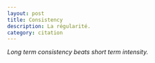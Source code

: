 ```yaml
---
layout: post
title: Consistency
description: La régularité.
category: citation
---
```


_Long term consistency beats short term intensity._
